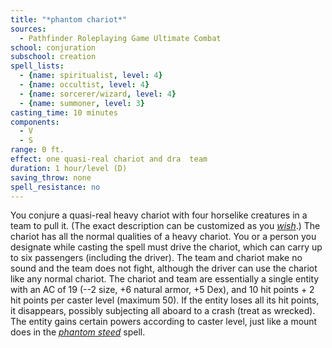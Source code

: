 ```yaml
---
title: "*phantom chariot*"
sources:
  - Pathfinder Roleplaying Game Ultimate Combat
school: conjuration
subschool: creation
spell_lists:
  - {name: spiritualist, level: 4}
  - {name: occultist, level: 4}
  - {name: sorcerer/wizard, level: 4}
  - {name: summoner, level: 3}
casting_time: 10 minutes
components:
  - V
  - S
range: 0 ft.
effect: one quasi-real chariot and dra  team
duration: 1 hour/level (D)
saving_throw: none
spell_resistance: no
---
```


You conjure a quasi-real heavy chariot with four horselike creatures in a team to pull it. (The exact description can be customized as you [*wish*](/spells/wish/).) The chariot has all the normal qualities of a heavy chariot. You or a person you designate while casting the spell must drive the chariot, which can carry up to six passengers (including the driver). The team and chariot make no sound and the team does not fight, although the driver can use the chariot like any normal chariot.
The chariot and team are essentially a single entity with an AC of 19 (--2 size, +6 natural armor, +5 Dex), and 10 hit points + 2 hit points per caster level (maximum 50). If the entity loses all its hit points, it disappears, possibly subjecting all aboard to a crash (treat as wrecked). The entity gains certain powers according to caster level, just like a mount does in the [*phantom steed*](/spells/phantom-steed/) spell.

